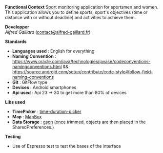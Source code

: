 **Functional Context**
Sport monitoring application for sportsmen and women. 
This application allows you to define sports, sport's objectives (time or distance with or without deadline) and activities to achieve them.

**Developper**  
_Alfred Gaillard_ (contact@alfred-gaillard.fr)

**Standards** 
- **Languages used** : English for everything
- **Naming Convention** : https://www.oracle.com/java/technologies/javase/codeconventions-namingconventions.html && https://source.android.com/setup/contribute/code-style#follow-field-naming-conventions
- **Git** : GitFlow type
- **Devices** : Android smartphones
- **Api used** : Api 23 -> 30 to get more than 80% of devices

**Libs used**
- **TimePicker** : [time-duration-picker](https://github.com/svenwiegand/time-duration-picker)
- **Map** : [MapBox](https://docs.mapbox.com/android/maps/guides)
- **Data Storage** : [gson](https://github.com/google/gson) (once trimmed, objects are then placed in the SharedPreferences.)

**Testing**
- Use of Espresso test to test the bases of the interface